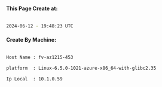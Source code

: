 
   
#### This Page Create at:

```bash

2024-06-12 - 19:48:23 UTC

```

#### Create By Machine:

```bash

Host Name : fv-az1215-453

platform  : Linux-6.5.0-1021-azure-x86_64-with-glibc2.35

Ip Local  : 10.1.0.59

```

